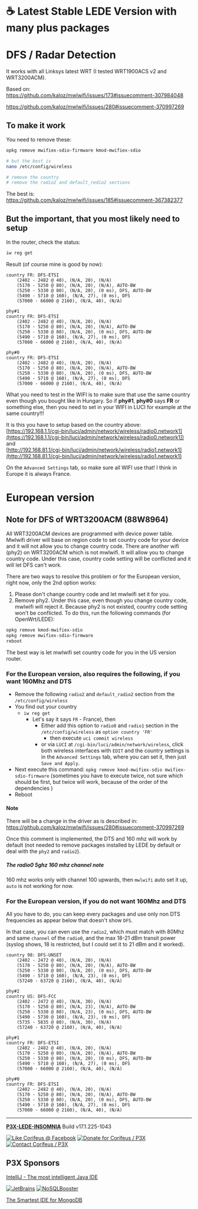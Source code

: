 [//]: #@corifeus-header

# ☕ Latest Stable LEDE Version with many plus packages

                        
[//]: #@corifeus-header:end

# DFS / Radar Detection

It works with all Linksys latest WRT (I tested WRT1900ACS v2 and WRT3200ACM).  

Based on:  
https://github.com/kaloz/mwlwifi/issues/173#issuecomment-307984048

https://github.com/kaloz/mwlwifi/issues/280#issuecomment-370997269

## To make it work

You need to remove these:

```bash
opkg remove mwifiex-sdio-firmware kmod-mwifiex-sdio

# but the best is
nano /etc/config/wireless

# remove the country
# remove the radio2 and default_redio2 sections
```

The best is:  
https://github.com/kaloz/mwlwifi/issues/185#issuecomment-367382377

## But the important, that you most likely need to setup

In the router, check the status:

```bash
iw reg get
```

Result (of course mine is good by now):
```text
country FR: DFS-ETSI
	(2402 - 2482 @ 40), (N/A, 20), (N/A)
	(5170 - 5250 @ 80), (N/A, 20), (N/A), AUTO-BW
	(5250 - 5330 @ 80), (N/A, 20), (0 ms), DFS, AUTO-BW
	(5490 - 5710 @ 160), (N/A, 27), (0 ms), DFS
	(57000 - 66000 @ 2160), (N/A, 40), (N/A)

phy#1
country FR: DFS-ETSI
	(2402 - 2482 @ 40), (N/A, 20), (N/A)
	(5170 - 5250 @ 80), (N/A, 20), (N/A), AUTO-BW
	(5250 - 5330 @ 80), (N/A, 20), (0 ms), DFS, AUTO-BW
	(5490 - 5710 @ 160), (N/A, 27), (0 ms), DFS
	(57000 - 66000 @ 2160), (N/A, 40), (N/A)

phy#0
country FR: DFS-ETSI
	(2402 - 2482 @ 40), (N/A, 20), (N/A)
	(5170 - 5250 @ 80), (N/A, 20), (N/A), AUTO-BW
	(5250 - 5330 @ 80), (N/A, 20), (0 ms), DFS, AUTO-BW
	(5490 - 5710 @ 160), (N/A, 27), (0 ms), DFS
	(57000 - 66000 @ 2160), (N/A, 40), (N/A)
```

What you need to test in the WIFI is to make sure that use the same country even though you bought like in Hungary. So if **phy#1**, **phy#0** says **FR** or something else, then you need to set in your WIFI in LUCI for example at the same country!!!

It is this you have to setup based on the country above:  
[https://192.168.1.1/cgi-bin/luci/admin/network/wireless/radio0.network1](https://192.168.1.1/cgi-bin/luci/admin/network/wireless/radio0.network1])  
and  
[http://192.168.81.1/cgi-bin/luci/admin/network/wireless/radio1.network1](http://192.168.81.1/cgi-bin/luci/admin/network/wireless/radio1.network1)  

On the ```Advanced Settings``` tab, so make sure all WIFI use that! I think in Europe it is always France.

# European version

## Note for DFS of WRT3200ACM (88W8964)

All WRT3200ACM devices are programmed with device power table. Mwlwifi driver will base on region code to set country code for your device and it will not allow you to change country code. There are another wifi (phy2) on WRT3200ACM which is not mwlwifi. It will allow you to change country code. Under this case, country code setting will be conflicted and it will let DFS can't work.

There are two ways to resolve this problem or for the European version, right now, only the 2nd option works:
    
1. Please don't change country code and let mwlwifi set it for you.   
2. Remove phy2. Under this case, even though you change country code, mwlwifi will reject it. Because phy2 is not existed, country code setting won't be conflicted. To do this, run the following commands (for OpenWrt/LEDE):
    
```sh
opkg remove kmod-mwifiex-sdio
opkg remove mwifiex-sdio-firmware
reboot
```
        
The best way is let mwlwifi set country code for you in the US version router.
        
### For the European version, also requires the following, if you want 160Mhz and DTS
      
* Remove the following ```radio2``` and ```default_radio2``` section from the ```/etc/config/wireless```    
* You find out your country
  * ```iw reg get```
    * Let's say it says ```FR``` - France), then
      * Either add this option to ```radio0``` and ```radio1``` section  in the  ```/etc/config/wireless``` as ```option country 'FR'```
        * then execute ```uci commit wireless``` 
      * or via ```LUCI``` at ```/cgi-bin/luci/admin/network/wireless```, click both wireless interfaces with ```EDIT``` and the country settings is in the ```Advanced Settings``` tab, where you can set it, then just ```Save and Apply```.
* Next execute this command: ```opkg remove kmod-mwifiex-sdio mwifiex-sdio-firmware``` (sometimes you have to execute twice, not sure which should be first, but twice will work, because of the order of the dependencies )  
* Reboot  


#### Note

There will be a change in the driver as is described in:  
https://github.com/kaloz/mwlwifi/issues/280#issuecomment-370997269   
  
Once this comment is implemented, the DTS and 160 mhz will work by default (not needed to remove packages installed by LEDE by default or deal with the ```phy2``` and ```radio2```).

##### The radio0 5ghz 160 mhz channel note

160 mhz works only with channel 100 upwards, then ```mwlwifi``` auto set it up, ```auto``` is not working for now.

### For the European version, if you do not want 160Mhz and DTS

All you have to do, you can keep every packages and use only non DTS frequencies as appear below that doesn't show ```DFS```.

In that case, you can even use the ```radio2```, which must match with 80Mhz and same ```channel``` of the ```radio0```, and the max 18-21 dBm transit power (syslog shows, 18 is restricted, but I could set it to 21 dBm and it worked).

```text
country 98: DFS-UNSET
	(2402 - 2472 @ 40), (N/A, 20), (N/A)
	(5170 - 5250 @ 80), (N/A, 20), (N/A), AUTO-BW
	(5250 - 5330 @ 80), (N/A, 20), (0 ms), DFS, AUTO-BW
	(5490 - 5710 @ 160), (N/A, 23), (0 ms), DFS
	(57240 - 63720 @ 2160), (N/A, 40), (N/A)

phy#2
country US: DFS-FCC
	(2402 - 2472 @ 40), (N/A, 30), (N/A)
	(5170 - 5250 @ 80), (N/A, 23), (N/A), AUTO-BW
	(5250 - 5330 @ 80), (N/A, 23), (0 ms), DFS, AUTO-BW
	(5490 - 5730 @ 160), (N/A, 23), (0 ms), DFS
	(5735 - 5835 @ 80), (N/A, 30), (N/A)
	(57240 - 63720 @ 2160), (N/A, 40), (N/A)

phy#1
country FR: DFS-ETSI
	(2402 - 2482 @ 40), (N/A, 20), (N/A)
	(5170 - 5250 @ 80), (N/A, 20), (N/A), AUTO-BW
	(5250 - 5330 @ 80), (N/A, 20), (0 ms), DFS, AUTO-BW
	(5490 - 5710 @ 160), (N/A, 27), (0 ms), DFS
	(57000 - 66000 @ 2160), (N/A, 40), (N/A)

phy#0
country FR: DFS-ETSI
	(2402 - 2482 @ 40), (N/A, 20), (N/A)
	(5170 - 5250 @ 80), (N/A, 20), (N/A), AUTO-BW
	(5250 - 5330 @ 80), (N/A, 20), (0 ms), DFS, AUTO-BW
	(5490 - 5710 @ 160), (N/A, 27), (0 ms), DFS
	(57000 - 66000 @ 2160), (N/A, 40), (N/A)
```



[//]: #@corifeus-footer

---

[**P3X-LEDE-INSOMNIA**](https://pages.corifeus.com/lede-insomnia) Build v17.1.225-1043 

[![Like Corifeus @ Facebook](https://img.shields.io/badge/LIKE-Corifeus-3b5998.svg)](https://www.facebook.com/corifeus.software) [![Donate for Corifeus / P3X](https://img.shields.io/badge/Donate-Corifeus-003087.svg)](https://www.paypal.com/cgi-bin/webscr?cmd=_s-xclick&hosted_button_id=QZVM4V6HVZJW6)  [![Contact Corifeus / P3X](https://img.shields.io/badge/Contact-P3X-ff9900.svg)](https://www.patrikx3.com/en/front/contact) 


## P3X Sponsors

[IntelliJ - The most intelligent Java IDE](https://www.jetbrains.com)
  
[![JetBrains](https://cdn.corifeus.com/assets/svg/jetbrains-logo.svg)](https://www.jetbrains.com/) [![NoSQLBooster](https://cdn.corifeus.com/assets/png/nosqlbooster-70x70.png)](https://www.nosqlbooster.com/)

[The Smartest IDE for MongoDB](https://www.nosqlbooster.com)
  
  
 

[//]: #@corifeus-footer:end